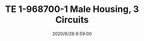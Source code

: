 ﻿---
layout: post 
title: TE 1-968700-1 Male Housing, 3 Circuits
tags: TE
categories: wire-cable
overview: TE 1-968700-1 Male Housing
part_number: TE 1-968700-1
thumb_img: static/202006/363-thumb-20200628145945.jpg
small_img: static/202006/363-20200628145945.jpg
date: 2020/6/28 6:59:00
---



